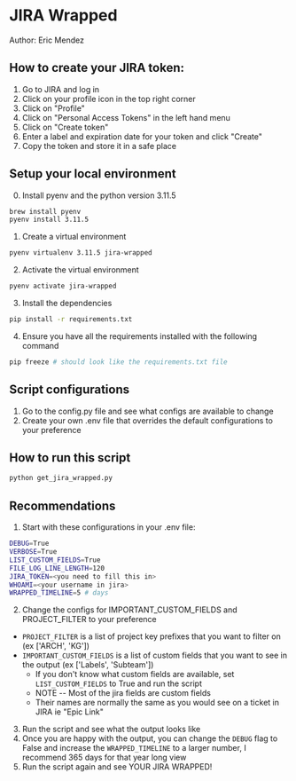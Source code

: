 # JIRA Wrapped
Author: Eric Mendez

## How to create your JIRA token:
1. Go to JIRA and log in
2. Click on your profile icon in the top right corner
3. Click on "Profile"
4. Click on "Personal Access Tokens" in the left hand menu
5. Click on "Create token"
7. Enter a label and expiration date for your token and click "Create"
8. Copy the token and store it in a safe place

## Setup your local environment
0. Install pyenv and the python version 3.11.5
```bash
brew install pyenv
pyenv install 3.11.5
```
1. Create a virtual environment
```bash
pyenv virtualenv 3.11.5 jira-wrapped
```
2. Activate the virtual environment
```bash
pyenv activate jira-wrapped
```
3. Install the dependencies
```bash
pip install -r requirements.txt
```
4. Ensure you have all the requirements installed with the following command
```bash
pip freeze # should look like the requirements.txt file
```

## Script configurations
1. Go to the config.py file and see what configs are available to change
2. Create your own .env file that overrides the default configurations to your preference

## How to run this script
```bash
python get_jira_wrapped.py
```

## Recommendations
1. Start with these configurations in your .env file:
```bash
DEBUG=True
VERBOSE=True
LIST_CUSTOM_FIELDS=True
FILE_LOG_LINE_LENGTH=120
JIRA_TOKEN=<you need to fill this in>
WHOAMI=<your username in jira>
WRAPPED_TIMELINE=5 # days
```
2. Change the configs for IMPORTANT_CUSTOM_FIELDS and PROJECT_FILTER to your preference
- `PROJECT_FILTER` is a list of project key prefixes that you want to filter on (ex ['ARCH', 'KG'])
- `IMPORTANT_CUSTOM_FIELDS` is a list of custom fields that you want to see in the output (ex ['Labels', 'Subteam'])
  - If you don't know what custom fields are available, set `LIST_CUSTOM_FIELDS` to True and run the script
  - NOTE -- Most of the jira fields are custom fields
  - Their names are normally the same as you would see on a ticket in JIRA ie "Epic Link"
3. Run the script and see what the output looks like
4. Once you are happy with the output, you can change the `DEBUG` flag to False and increase the `WRAPPED_TIMELINE` to a larger number, I recommend 365 days for that year long view
5. Run the script again and see YOUR JIRA WRAPPED!
